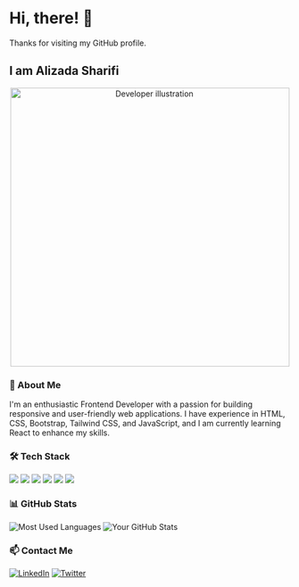 <h1 align="left">Hi, there! 👋</h1>

<p align="left">
  Thanks for visiting my GitHub profile.
</p>

<h2 align="left">I am Alizada Sharifi </h2>

<p align="center">
  <img src="https://camo.githubusercontent.com/1df7df76bc814d8307bb49b03b5a56094bef8c90e7f888c795a2fec6f2a79908/68747470733a2f2f6173736574732d676c6f62616c2e776562736974652d66696c65732e636f6d2f3565396161363666643338383661613262346563303163612f3632663231333237316361343366623837393837343263315f657a6769662e636f6d2d6769662d6d616b65722532302832292e676966" alt="Developer illustration" width="500"/>
</p>

### 👤 About Me
I'm an enthusiastic Frontend Developer with a passion for building responsive and user-friendly web applications. I have experience in HTML, CSS, Bootstrap, Tailwind CSS, and JavaScript, and I am currently learning React to enhance my skills.


### 🛠️ Tech Stack
<p align="left">
  <img src="https://img.shields.io/badge/-HTML5-E34F26?logo=html5&logoColor=white&style=for-the-badge"/>
  <img src="https://img.shields.io/badge/-CSS3-1572B6?logo=css3&logoColor=white&style=for-the-badge"/>
  <img src="https://img.shields.io/badge/-JavaScript-F7DF1E?logo=javascript&logoColor=black&style=for-the-badge"/>
  <img src="https://img.shields.io/badge/-Bootstrap-7952B3?logo=bootstrap&logoColor=white&style=for-the-badge"/>
  <img src="https://img.shields.io/badge/-Tailwind%20CSS-38B2AC?logo=tailwind-css&logoColor=white&style=for-the-badge"/>
  <img src="https://img.shields.io/badge/-Git-F05032?logo=git&logoColor=white&style=for-the-badge"/>
  <!-- Add more icons as needed -->
</p>



### 📊 GitHub Stats
![Most Used Languages](https://github-readme-stats.vercel.app/api/top-langs/?username=alizada-sharifi&layout=compact&theme=dark)
![Your GitHub Stats](https://github-readme-stats.vercel.app/api?username=alizada-sharifi&show_icons=true&theme=dark)



### 📫 Contact Me
[![LinkedIn](https://img.shields.io/badge/-LinkedIn-blue?logo=linkedin&logoColor=white&style=for-the-badge)](https://linkedin.com/in/YourUsername)
[![Twitter](https://img.shields.io/badge/-Twitter-1DA1F2?logo=twitter&logoColor=white&style=for-the-badge)](https://twitter.com/YourUsername)

